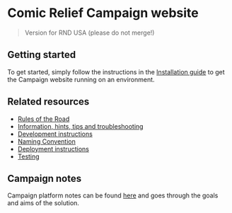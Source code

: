 # Comic Relief Campaign website
> Version for RND USA (please do not merge!)

## Getting started

To get started, simply follow the instructions in the [Installation guide](docs/install.md) to get the Campaign website running on an environment.

## Related resources

* [Rules of the Road](docs/rules_of_the_road.md)
* [Information, hints, tips and troubleshooting](docs/troubleshooting.md)
* [Development instructions](docs/development.md)
* [Naming Convention](docs/naming-convention.md)
* [Deployment instructions](docs/deployment.md)
* [Testing](docs/testing.md)

## Campaign notes

Campaign platform notes can be found [here](http://confluence.comicrelief.com/x/iQQq) and goes through the goals and aims of the solution.

